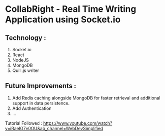 # CollabRight - Real Time Writing Application using Socket.io

## Technology :

1. Socket.io
2. React
3. NodeJS
4. MongoDB
5. Quill.js writer

## Future Improvements :

1. Add Redis caching alongside MongoDB for faster retrieval and additional support in data persistence.
2. Add Authentication
3. ...


Tutorial Followed : https://www.youtube.com/watch?v=iRaelG7v0OU&ab_channel=WebDevSimplified 

